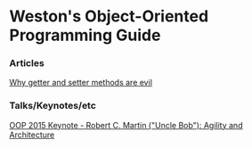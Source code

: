 # Weston's Object-Oriented Programming Guide

### Articles
[Why getter and setter methods are evil](http://www.javaworld.com/article/2073723/core-java/why-getter-and-setter-methods-are-evil.html)

### Talks/Keynotes/etc
[OOP 2015 Keynote - Robert C. Martin ("Uncle Bob"): Agility and Architecture](https://www.youtube.com/watch?v=0oGpWmS0aYQ&index=1&list=WL)